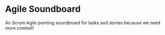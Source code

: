 # Agile Soundboard
An Scrum Agile pointing soundboard for tasks and stories because we need more cowbell!
